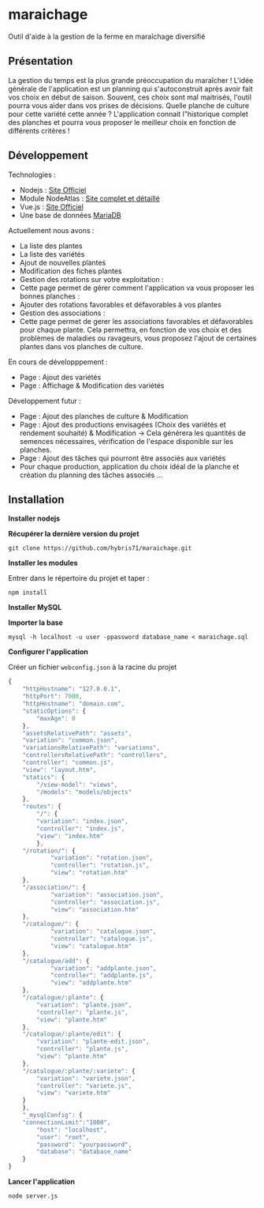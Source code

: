 # maraichage #
Outil d'aide à la gestion de la ferme en maraîchage diversifié

## Présentation ##

La gestion du temps est la plus grande préoccupation du maraîcher ! L'idée générale de l'application est un planning qui s'autoconstruit après avoir fait vos choix en début de saison. Souvent, ces choix sont mal maitrisés, l'outil pourra vous aider dans vos prises de décisions. Quelle planche de culture pour cette variété cette année ? L'application connait l"historique complet des planches et pourra vous proposer le meilleur choix en fonction de différents critères !

## Développement ##

Technologies :
- Nodejs : [Site Officiel](https://nodejs.org)
- Module NodeAtlas : [Site complet et détaillé](https://node-atlas.js.org/NodeAtlas/)
- Vue.js : [Site Officiel](https://vuejs.org/)
- Une base de données [MariaDB](https://mariadb.org/)

Actuellement nous avons : 
- La liste des plantes
- La liste des variétés
- Ajout de nouvelles plantes
- Modification des fiches plantes
- Gestion des rotations sur votre exploitation :
 - Cette page permet de gérer comment l'application va vous proposer les bonnes planches :
  - Ajouter des rotations favorables et défavorables à vos plantes
- Gestion des associations :
 - Cette page permet de gerer les associations favorables et défavorables pour chaque plante. Cela permettra, en fonction de vos choix et des problèmes de maladies ou ravageurs, vous proposez l'ajout de certaines plantes dans vos planches de culture.

En cours de développpement :
- Page : Ajout des variétés 
- Page : Affichage & Modification des variétés

Développement futur :
- Page : Ajout des planches de culture & Modification
- Page : Ajout des productions envisagées (Choix des variétés et rendement souhaité) & Modification -> Cela générera les quantités de semences nécessaires, vérification de l'espace disponible sur les planches.
- Page : Ajout des tâches qui pourront être associés aux variétés
- Pour chaque production, application du choix idéal de la planche et création du planning des tâches associés
...


## Installation ##

**Installer nodejs**

**Récupérer la dernière version du projet** 

``` 
git clone https://github.com/hybris71/maraichage.git
``` 

**Installer les modules**

Entrer dans le répertoire du projet et taper :

```
npm install
```

**Installer MySQL**

**Importer la base**

```
mysql -h localhost -u user -ppassword database_name < maraichage.sql
```

**Configurer l'application**

Créer un fichier `webconfig.json` à la racine du projet

```js
{
    "httpHostname": "127.0.0.1",
    "httpPort": 7000,
    "httpHostname": "domain.com",
    "staticOptions": {
        "maxAge": 0
    },
    "assetsRelativePath": "assets",
    "variation": "common.json",
    "variationsRelativePath": "variations",
    "controllersRelativePath": "controllers",
    "controller": "common.js",
    "view": "layout.htm",
    "statics": {
        "/view-model": "views",
        "/models": "models/objects"
    },
    "routes": {
        "/": {
	    "variation": "index.json",
	    "controller": "index.js",
	    "view": "index.htm"
        },
    "/rotation/": {
			"variation": "rotation.json",
			"controller": "rotation.js",
			"view": "rotation.htm"
	},
    "/association/": {
			"variation": "association.json",
			"controller": "association.js",
			"view": "association.htm"
	},
	"/catalogue/": {
			"variation": "catalogue.json",
			"controller": "catalogue.js",
			"view": "catalogue.htm"
	},
    "/catalogue/add": {
			"variation": "addplante.json",
			"controller": "addplante.js",
			"view": "addplante.htm"
	},
	"/catalogue/:plante": {
		"variation": "plante.json",
        "controller": "plante.js",
        "view": "plante.htm"
	},
    "/catalogue/:plante/edit": {
		"variation": "plante-edit.json",
        "controller": "plante.js",
        "view": "plante.htm"
	},
	"/catalogue/:plante/:variete": {
		"variation": "variete.json",
        "controller": "variete.js",
        "view": "variete.htm"
	}
    },
    "_mysqlConfig": {
	"connectionLimit":"1000",
        "host": "localhost",
        "user": "root",
        "password": "yourpassword",
        "database": "database_name"
    }
}
``` 

**Lancer l'application**

```
node server.js
```





